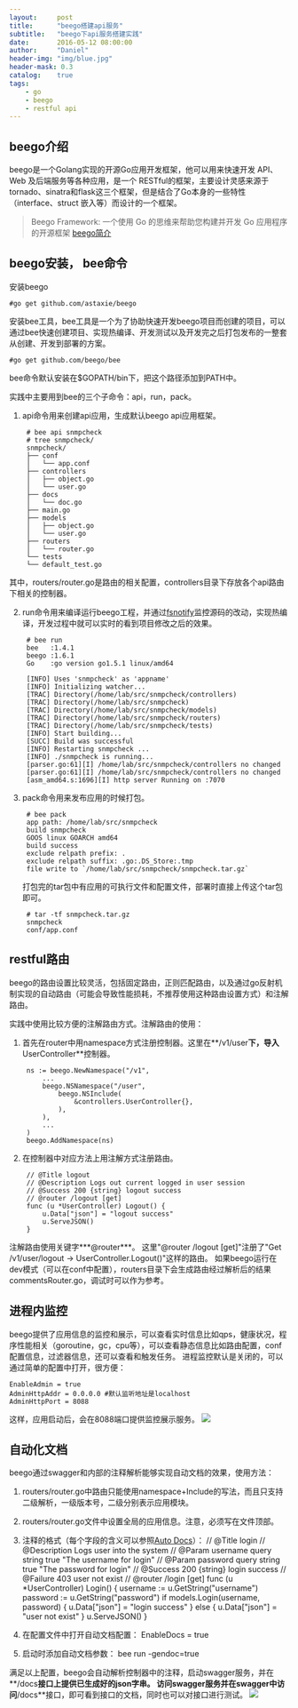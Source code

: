 ```yaml
---
layout:     post
title:      "beego搭建api服务"
subtitle:   "beego下api服务搭建实践"
date:       2016-05-12 08:00:00
author:     "Daniel"
header-img: "img/blue.jpg"
header-mask: 0.3
catalog:    true
tags:
    - go
    - beego
    - restful api
---
```


## beego介绍
beego是一个Golang实现的开源Go应用开发框架，他可以用来快速开发 API、Web 及后端服务等各种应用，是一个 RESTful的框架，主要设计灵感来源于tornado、sinatra和flask这三个框架，但是结合了Go本身的一些特性（interface、struct 嵌入等）而设计的一个框架。
> Beego Framework: 
> 一个使用 Go 的思维来帮助您构建并开发 Go 应用程序的开源框架
> [beego简介](http://beego.me/docs/intro/)

## beego安装， bee命令

安装beego

	#go get github.com/astaxie/beego

安装bee工具，bee工具是一个为了协助快速开发beego项目而创建的项目，可以通过bee快速创建项目、实现热编译、开发测试以及开发完之后打包发布的一整套从创建、开发到部署的方案。

	#go get github.com/beego/bee

bee命令默认安装在$GOPATH/bin下，把这个路径添加到PATH中。

实践中主要用到bee的三个子命令：api，run，pack。

1. api命令用来创建api应用，生成默认beego api应用框架。

    	# bee api snmpcheck
    	# tree snmpcheck/
	    snmpcheck/
	    ├── conf
	    │   └── app.conf
	    ├── controllers
	    │   ├── object.go
	    │   └── user.go
	    ├── docs
	    │   └── doc.go
	    ├── main.go
	    ├── models
	    │   ├── object.go
	    │   └── user.go
	    ├── routers
	    │   └── router.go
	    └── tests
	    └── default_test.go
其中，routers/router.go是路由的相关配置，controllers目录下存放各个api路由下相关的控制器。

2. run命令用来编译运行beego工程，并通过[fsnotify](https://github.com/howeyc/fsnotify)监控源码的改动，实现热编译，开发过程中就可以实时的看到项目修改之后的效果。

		# bee run
		bee   :1.4.1
		beego :1.6.1
		Go    :go version go1.5.1 linux/amd64

		[INFO] Uses 'snmpcheck' as 'appname'
		[INFO] Initializing watcher...
		[TRAC] Directory(/home/lab/src/snmpcheck/controllers)
		[TRAC] Directory(/home/lab/src/snmpcheck)
		[TRAC] Directory(/home/lab/src/snmpcheck/models)
		[TRAC] Directory(/home/lab/src/snmpcheck/routers)
		[TRAC] Directory(/home/lab/src/snmpcheck/tests)
		[INFO] Start building...
		[SUCC] Build was successful
		[INFO] Restarting snmpcheck ...
		[INFO] ./snmpcheck is running...
		[parser.go:61][I] /home/lab/src/snmpcheck/controllers no changed 
		[parser.go:61][I] /home/lab/src/snmpcheck/controllers no changed 
		[asm_amd64.s:1696][I] http server Running on :7070

3. pack命令用来发布应用的时候打包。

		# bee pack
		app path: /home/lab/src/snmpcheck
		build snmpcheck
		GOOS linux GOARCH amd64
		build success
		exclude relpath prefix: .
		exclude relpath suffix: .go:.DS_Store:.tmp
		file write to `/home/lab/src/snmpcheck/snmpcheck.tar.gz`
	打包完的tar包中有应用的可执行文件和配置文件，部署时直接上传这个tar包即可。

		# tar -tf snmpcheck.tar.gz 
		snmpcheck
		conf/app.conf

## restful路由
beego的路由设置比较灵活，包括固定路由，正则匹配路由，以及通过go反射机制实现的自动路由（可能会导致性能损耗，不推荐使用这种路由设置方式）和注解路由。

实践中使用比较方便的注解路由方式。注解路由的使用：

1. 首先在router中用namespace方式注册控制器。这里在**/v1/user**下，导入**UserController**控制器。

		ns := beego.NewNamespace("/v1",
			...
			beego.NSNamespace("/user",
				beego.NSInclude(
					&controllers.UserController{},
				),
			),
			...
		)
		beego.AddNamespace(ns)

2. 在控制器中对应方法上用注解方式注册路由。

		// @Title logout
		// @Description Logs out current logged in user session
		// @Success 200 {string} logout success
		// @router /logout [get]
		func (u *UserController) Logout() {
			u.Data["json"] = "logout success"
			u.ServeJSON()
		}
注解路由使用关键字***@router***。
这里"@router /logout [get]"注册了"Get /v1/user/logout -> UserController.Logout()"这样的路由。
如果beego运行在dev模式（可以在conf中配置），routers目录下会生成路由经过解析后的结果commentsRouter.go，调试时可以作为参考。

## 进程内监控
beego提供了应用信息的监控和展示，可以查看实时信息比如qps，健康状况，程序性能相关（goroutine，gc，cpu等），可以查看静态信息比如路由配置，conf配置信息，过滤器信息，还可以查看和触发任务。
进程监控默认是关闭的，可以通过简单的配置中打开，很方便：

	EnableAdmin = true
	AdminHttpAddr = 0.0.0.0 #默认监听地址是localhost
	AdminHttpPort = 8088

这样，应用启动后，会在8088端口提供监控展示服务。
![](http://danielfresh.github.io/img/beegoadmin.png)

## 自动化文档
beego通过swagger和内部的注释解析能够实现自动文档的效果，使用方法：
1. routers/router.go中路由只能使用namespace+Include的写法，而且只支持二级解析，一级版本号，二级分别表示应用模块。
2. routers/router.go文件中设置全局的应用信息。注意，必须写在文件顶部。
3. 注释的格式（每个字段的含义可以参照[Auto Docs](http://beego.me/docs/advantage/docs.md)）：
		// @Title login
		// @Description Logs user into the system
		// @Param	username		query 	string	true		"The username for login"
		// @Param	password		query 	string	true		"The password for login"
		// @Success 200 {string} login success
		// @Failure 403 user not exist
		// @router /login [get]
		func (u *UserController) Login() {
			username := u.GetString("username")
			password := u.GetString("password")
			if models.Login(username, password) {
				u.Data["json"] = "login success"
			} else {
				u.Data["json"] = "user not exist"
			}
			u.ServeJSON()
		}

4. 在配置文件中打开自动文档配置：
		EnableDocs = true
5. 启动时添加自动文档参数：
		bee run -gendoc=true

满足以上配置，beego会自动解析控制器中的注释，启动swagger服务，并在**/docs**接口上提供已生成好的json字串。
访问swagger服务并在swagger中访问**/docs**接口，即可看到接口的文档，同时也可以对接口进行测试。
![](http://danielfresh.github.io/img/swagger.png)
